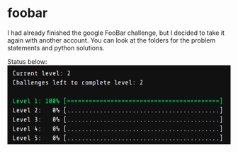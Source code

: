 # foobar

I had already finished the google FooBar challenge, but I decided to take it again with another account.
You can look at the folders for the problem statements and python solutions.

Status below:
![status](status.png)
